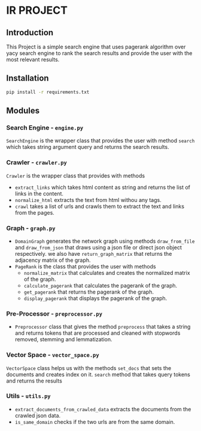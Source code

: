 # IR PROJECT

## Introduction

This Project is a simple search engine that uses pagerank algorithm over yacy search engine to rank the search results and provide the user with the most relevant results.

## Installation

```bash
pip install -r requirements.txt
```

## Modules

### Search Engine - `engine.py`

`SearchEngine` is the wrapper class that provides the user with method `search` which takes string argument query and returns the search results.

### Crawler - `crawler.py`

`Crawler` is the wrapper class that provides with methods

- `extract_links` which takes html content as string and returns the list of links in the content.
- `normalize_html` extracts the text from html withou any tags.
- `crawl` takes a list of urls and crawls them to extract the text and links from the pages.

### Graph - `graph.py`

- `DomainGraph` generates the network graph using methods `draw_from_file` and `draw_from_json` that draws using a json file or direct json object respectively. we also have `return_graph_matrix` that returns the adjacency matrix of the graph.
- `PageRank` is the class that provides the user with methods
  - `normalize_matrix` that calculates and creates the normalized matrix of the graph.
  - `calculate_pagerank` that calculates the pagerank of the graph.
  - `get_pagerank` that returns the pagerank of the graph.
  - `display_pagerank` that displays the pagerank of the graph.

### Pre-Processor - `preprocessor.py`

- `Preprocessor` class that gives the method `preprocess` that takes a string and returns tokens that are processed and cleaned with stopwords removed, stemming and lemmatization.

### Vector Space - `vector_space.py`

`VectorSpace` class helps us with the methods `set_docs` that sets the documents and creates index on it. `search` method that takes query tokens and returns the results

### Utils - `utils.py`

- `extract_documents_from_crawled_data` extracts the documents from the crawled json data.
- `is_same_domain` checks if the two urls are from the same domain.
